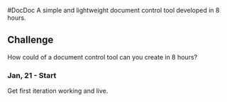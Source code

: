 #DocDoc
A simple and lightweight document control tool developed in 8 hours.

## Challenge

How could of a document control tool can you create in 8 hours?

### Jan, 21 - Start

Get first iteration working and live.

